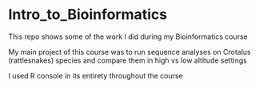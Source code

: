 # Intro_to_Bioinformatics
This repo shows some of the work I did during my Bioinformatics course

My main project of this course was to run sequence analyses on Crotalus (rattlesnakes) species and compare them in high vs low altitude settings

I used R console in its entirety throughout the course
